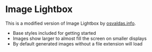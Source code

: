 Image Lightbox
=============

This is a modified version of Image Lightbox by [osvaldas.info](http://osvaldas.info/image-lightbox-responsive-touch-friendly).

- Base styles included for getting started
- Images show larger to almost fill the screen on smaller displays
- By default generated images without a file extension will load
